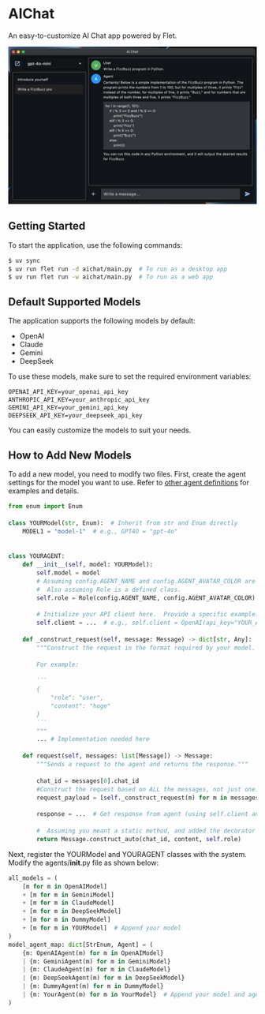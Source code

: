 # AIChat

An easy-to-customize AI Chat app powered by Flet.

![](images/app_view.png)

## Getting Started

To start the application, use the following commands:

```bash
$ uv sync
$ uv run flet run -d aichat/main.py  # To run as a desktop app
$ uv run flet run -w aichat/main.py  # To run as a web app
```

## Default Supported Models

The application supports the following models by default:

- OpenAI
- Claude
- Gemini
- DeepSeek

To use these models, make sure to set the required environment variables:

```
OPENAI_API_KEY=your_openai_api_key
ANTHROPIC_API_KEY=your_anthropic_api_key
GEMINI_API_KEY=your_gemini_api_key
DEEPSEEK_API_KEY=your_deepseek_api_key
```

You can easily customize the models to suit your needs.

## How to Add New Models

To add a new model, you need to modify two files. First, create the agent settings for the model you want to use. Refer to [other agent definitions](https://github.com/Hayashi-Yudai/aichat/blob/main/aichat/agents/openai_agent.py) for examples and details.


```python
from enum import Enum

class YOURModel(str, Enum):  # Inherit from str and Enum directly
    MODEL1 = "model-1"  # e.g., GPT4O = "gpt-4o"


class YOURAGENT:
    def __init__(self, model: YOURModel):
        self.model = model
        # Assuming config.AGENT_NAME and config.AGENT_AVATAR_COLOR are defined elsewhere.
        #  Also assuming Role is a defined class.
        self.role = Role(config.AGENT_NAME, config.AGENT_AVATAR_COLOR)

        # Initialize your API client here.  Provide a specific example.
        self.client = ...  # e.g., self.client = OpenAI(api_key="YOUR_API_KEY")

    def _construct_request(self, message: Message) -> dict[str, Any]:
        """Construct the request in the format required by your model.

        For example:

        ```
        {
            "role": "user",
            "content": "hoge"
        }
        ```
        """
        ... # Implementation needed here

    def request(self, messages: list[Message]) -> Message:
        """Sends a request to the agent and returns the response."""

        chat_id = messages[0].chat_id
        #Construct the request based on ALL the messages, not just one.
        request_payload = [self._construct_request(m) for m in messages] # You probably need to adjust _construct_request

        response = ...  # Get response from agent (using self.client and request_payload)

        #  Assuming you meant a static method, and added the decorator
        return Message.construct_auto(chat_id, content, self.role)
```

Next, register the YOURModel and YOURAGENT classes with the system.  Modify the agents/__init__.py file as shown below:

```python
all_models = (
    [m for m in OpenAIModel]
    + [m for m in GeminiModel]
    + [m for m in ClaudeModel]
    + [m for m in DeepSeekModel]
    + [m for m in DummyModel]
    + [m for m in YOURModel]  # Append your model
)
model_agent_map: dict[StrEnum, Agent] = (
    {m: OpenAIAgent(m) for m in OpenAIModel}
    | {m: GeminiAgent(m) for m in GeminiModel}
    | {m: ClaudeAgent(m) for m in ClaudeModel}
    | {m: DeepSeekAgent(m) for m in DeepSeekModel}
    | {m: DummyAgent(m) for m in DummyModel}
    | {m: YourAgent(m) for m in YourModel}  # Append your model and agent
)
```